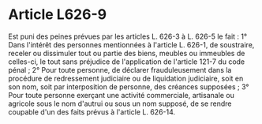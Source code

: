 # Article L626-9

Est puni des peines prévues par les articles L. 626-3 à L. 626-5 le fait :   1° Dans l'intérêt des personnes mentionnées à l'article L. 626-1, de soustraire, receler ou dissimuler tout ou partie des biens, meubles ou immeubles de celles-ci, le tout sans préjudice de l'application de l'article 121-7 du code pénal ;   2° Pour toute personne, de déclarer frauduleusement dans la procédure de redressement judiciaire ou de liquidation judiciaire, soit en son nom, soit par interposition de personne, des créances supposées ;   3° Pour toute personne exerçant une activité commerciale, artisanale ou agricole sous le nom d'autrui ou sous un nom supposé, de se rendre coupable d'un des faits prévus à l'article L. 626-14.